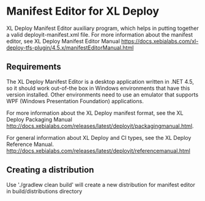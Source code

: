 Manifest Editor for XL Deploy
=============================

XL Deploy Manifest Editor auxiliary program, which helps in putting together a valid deployit-manifest.xml file.
For more information about the manifest editor, see XL Deploy Manifest Editor Manual https://docs.xebialabs.com/xl-deploy-tfs-plugin/4.5.x/manifestEditorManual.html

Requirements
-------------
The XL Deploy Manifest Editor is a desktop application written in .NET 4.5, so it should work out-of-the box in Windows environments that have this version installed. Other environments need to use an emulator that supports WPF (Windows Presentation Foundation) applications.

For more information about the XL Deploy manifest format, see the XL Deploy Packaging Manual http://docs.xebialabs.com/releases/latest/deployit/packagingmanual.html.

For general information about XL Deploy and CI types, see the XL Deploy Reference Manual.
http://docs.xebialabs.com/releases/latest/deployit/referencemanual.html

Creating a distribution
------------------------
Use './gradlew clean build' will create a new distribution for manifest editor in build/distributions directory  
